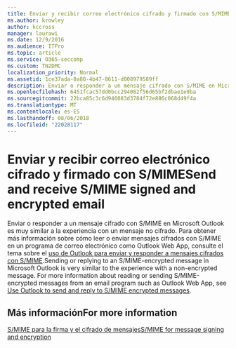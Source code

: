```yaml
---
title: Enviar y recibir correo electrónico cifrado y firmado con S/MIME
ms.author: krowley
author: kccross
manager: laurawi
ms.date: 12/9/2016
ms.audience: ITPro
ms.topic: article
ms.service: O365-seccomp
ms.custom: TN2DMC
localization_priority: Normal
ms.assetid: 1ce37ada-0a80-4b47-8611-d008979589ff
description: Enviar o responder a un mensaje cifrado con S/MIME en Microsoft Outlook es muy similar a la experiencia con un mensaje no cifrado.
ms.openlocfilehash: 6451fcac57dd0bcc294082f56d65bf2dbae1e9ba
ms.sourcegitcommit: 22bca85c3c6d946083d3784f72e886c068d49f4a
ms.translationtype: MT
ms.contentlocale: es-ES
ms.lasthandoff: 08/06/2018
ms.locfileid: "22028117"
---
```

# <a name="send-and-receive-smime-signed-and-encrypted-email"></a><span data-ttu-id="b71d3-103">Enviar y recibir correo electrónico cifrado y firmado con S/MIME</span><span class="sxs-lookup"><span data-stu-id="b71d3-103">Send and receive S/MIME signed and encrypted email</span></span>

<span data-ttu-id="b71d3-p101">Enviar o responder a un mensaje cifrado con S/MIME en Microsoft Outlook es muy similar a la experiencia con un mensaje no cifrado. Para obtener más información sobre cómo leer o enviar mensajes cifrados con S/MIME en un programa de correo electrónico como Outlook Web App, consulte el tema sobre el [uso de Outlook para enviar y responder a mensajes cifrados con S/MIME](https://go.microsoft.com/fwlink/p/?LinkId=392520).</span><span class="sxs-lookup"><span data-stu-id="b71d3-p101">Sending or replying to an S/MIME-encrypted message in Microsoft Outlook is very similar to the experience with a non-encrypted message. For more information about reading or sending S/MIME-encrypted messages from an email program such as Outlook Web App, see [Use Outlook to send and reply to S/MIME encrypted messages](https://go.microsoft.com/fwlink/p/?LinkId=392520).</span></span>
  
## <a name="for-more-information"></a><span data-ttu-id="b71d3-106">Más información</span><span class="sxs-lookup"><span data-stu-id="b71d3-106">For more information</span></span>

[<span data-ttu-id="b71d3-107">S/MIME para la firma y el cifrado de mensajes</span><span class="sxs-lookup"><span data-stu-id="b71d3-107">S/MIME for message signing and encryption</span></span>](s-mime-for-message-signing-and-encryption.md)
  

